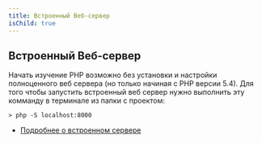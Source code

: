 ```yaml
---
title: Встроенный Веб-сервер
isChild: true
---
```


## Встроенный Веб-сервер

Начать изучение PHP возможно без установки и настройки полноценного веб сервера (но только начиная с PHP версии 5.4). 
Для того чтобы запустить встроенный веб сервер нужно выполнить эту комманду в терминале из папки с проектом:

    > php -S localhost:8000

* [Подробнее о встроенном сервере][cli-server]

[cli-server]: http://www.php.net/manual/en/features.commandline.webserver.php
